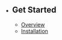 -   ## Get Started
    -   [Overview](/{{route}}/{{version}}/overview)
    -   [Installation](/{{route}}/{{version}}/installation)
